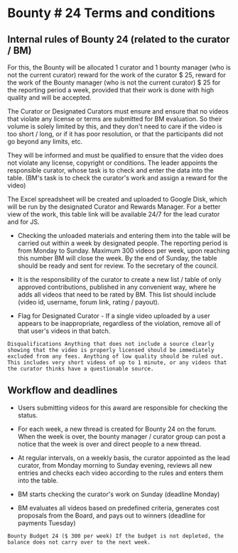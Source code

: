 # Bounty # 24 Terms and conditions

## Internal rules of Bounty 24 (related to the curator / BM)

For this, the Bounty will be allocated 1 curator and 1 bounty manager (who is not the current curator) reward for the work of the curator $ 25, reward for the work of the Bounty manager (who is not the current curator)  $ 25 for the reporting period a week, provided that their work is done with high quality and will be accepted.

The Curator or Designated Curators must ensure and ensure that no videos that violate any license or terms are submitted for BM evaluation. So their volume is solely limited by this, and they don't need to care if the video is too short / long, or if it has poor resolution, or that the participants did not go beyond any limits, etc.

They will be informed and must be qualified to ensure that the video does not violate any license, copyright or conditions. The leader appoints the responsible curator, whose task is to check and enter the data into the table. (BM's task is to check the curator's work and assign a reward for the video)

The Excel spreadsheet will be created and uploaded to Google Disk, which will be run by the designated Curator and Rewards Manager.
For a better view of the work, this table link will be available 24/7 for the lead curator and for JS.

* Checking the unloaded materials and entering them into the table will be carried out within a week by designated people.
The reporting period is from Monday to Sunday. Maximum 300 videos per week, upon reaching this number BM will close the week.
By the end of Sunday, the table should be ready and sent for review. To the secretary of the council.

* It is the responsibility of the curator to create a new list / table of only approved contributions, published in any convenient way, where he adds all videos that need to be rated by BM.
This list should include (video id, username, forum link, rating / payout).

* Flag for Designated Curator - If a single video uploaded by a user appears to be inappropriate, regardless of the violation, remove all of that user's videos in that batch.

`Disqualifications
Anything that does not include a source clearly showing that the video is properly licensed should be immediately excluded from any fees.
Anything of low quality should be ruled out. This includes very short videos of up to 1 minute, or any videos that the curator thinks have a questionable source.`

## Workflow and deadlines

* Users submitting videos for this award are responsible for checking the status.

* For each week, a new thread is created for Bounty 24 on the forum.
When the week is over, the bounty manager / curator group can post a notice that the week is over and direct people to a new thread.

* At regular intervals, on a weekly basis, the curator appointed as the lead curator, from Monday morning to Sunday evening, reviews all new entries and checks each video according to the rules and enters them into the table.

* BM starts checking the curator's work on Sunday (deadline Monday)
* BM evaluates all videos based on predefined criteria, generates cost proposals from the Board, and pays out to winners (deadline for payments Tuesday)

`Bounty Budget 24 ($ 300 per week) If the budget is not depleted, the balance does not carry over to the next week.`
